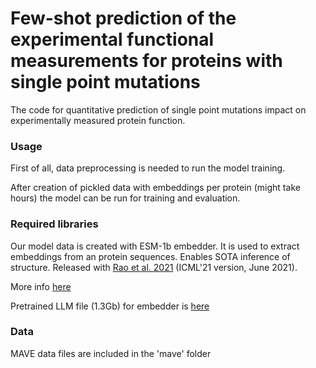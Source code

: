 # Few-shot prediction of the experimental functional measurements for proteins with single point mutations

The code for quantitative prediction of single point mutations impact on experimentally measured protein function.

### Usage

First of all, data preprocessing is needed to run the model training.

After creation of pickled data with embeddings per protein (might take hours) the model can be run for training and evaluation.

### Required libraries

Our model data is created with ESM-1b embedder. 
It is used to extract embeddings from an protein sequences. Enables SOTA inference of structure. Released with [Rao et al. 2021](https://www.biorxiv.org/content/10.1101/2021.02.12.430858v2) 
(ICML'21 version, June 2021).


More info [here](https://github.com/facebookresearch/esm)

Pretrained LLM file (1.3Gb) for embedder is [here](https://dl.fbaipublicfiles.com/fair-esm/models/esm_msa1b_t12_100M_UR50S.pt)

### Data

MAVE data files are included in the 'mave' folder


